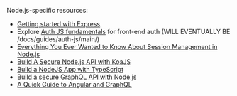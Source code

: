 Node.js-specific resources:

* [Getting started with Express](https://expressjs.com/en/starter/installing.html).
* Explore [Auth JS fundamentals](#) for front-end auth (WILL EVENTUALLY BE /docs/guides/auth-js/main/)
* [Everything You Ever Wanted to Know About Session Management in Node.js](https://developer.okta.com/blog/2021/06/07/session-mgmt-node)
* [Build A Secure Node.js API with KoaJS](https://developer.okta.com/blog/2020/07/17/secure-node-api-with-koa)
* [Build a NodeJS App with TypeScript](https://developer.okta.com/blog/2019/09/19/nodejs-typescript)
* [Build a secure GraphQL API with Node.js](https://developer.okta.com/blog/2020/11/18/build-a-graphql-nodejs-api)
* [A Quick Guide to Angular and GraphQL](https://developer.okta.com/blog/2021/10/22/angular-graphql)
